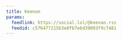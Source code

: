 ```yaml
---
title: Keenan
params:
  feedlink: https://social.lol/@keenan.rss
  feedid: c576477215b3e0fb7e6d39003f9c7481
---
```

